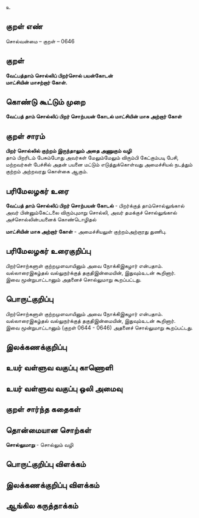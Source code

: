 உ

## குறள் எண் 

சொல்வன்மை  – குறள் – 0646  

## குறள் 

**வேட்பத்தாம் சொல்லிப் பிறர்சொல் பயன்கோடன்  
மாட்சியின் மாசற்றார் கோள்.**  

## கொண்டு கூட்டும் முறை

**வேட்பத் தாம் சொல்லிப் பிறர் சொற்பயன் கோடல் மாட்சியின் மாசு அற்றார் கோள்** 

## குறள் சாரம் 

**பிறர் சொல்லில் குற்றம் இருந்தாலும் அதை அணுகும் வழி**  
தாம் பிறரிடம் பேசும்போது அவர்கள் மேலும்மேலும் விரும்பி கேட்கும்படி பேசி,  
மற்றவர்கள் பேச்சில் அதன் பயனை மட்டும் எடுத்துக்கொள்வது அமைச்சியல் நடத்தும் குற்றம் அற்றவரது கொள்கை ஆகும்.  

## பரிமேலழகர் உரை

**வேட்பத் தாம் சொல்லிப் பிறர் சொற்பயன் கோடல்** - பிறர்க்குத் தாம்சொல்லுங்கால் அவர் பின்னும்கேட்டலை விரும்புமாறு சொல்லி, அவர் தமக்குச் சொல்லுங்கால் அச்சொல்லின்பயனைக் கொண்டொழிதல்  

**மாட்சியின் மாசு அற்றார் கோள்** - அமைச்சியலுள் குற்றம்அற்றாரது துணிபு.  


## பரிமேலழகர் உரைகுறிப்பு   

பிறர்சொற்களுள் குற்றமுளவாயினும் அவை நோக்கிஇகழார் என்பதாம்.  
வல்லாரைஇகழ்தல் வல்லுநர்க்குத் தகுதிஇன்மையின், இதுவும்உடன் கூறினார்.  
இவை மூன்றுபாட்டானும் அதனைச் சொல்லுமாறு கூறப்பட்டது.    

## பொருட்குறிப்பு 

பிறர்சொற்களுள் குற்றமுளவாயினும் அவை நோக்கிஇகழார் என்பதாம்.  
வல்லாரைஇகழ்தல் வல்லுநர்க்குத் தகுதிஇன்மையின், இதுவும்உடன் கூறினார்.  
இவை மூன்றுபாட்டானும் (குறள் 0644 - 0646) அதனைச் சொல்லுமாறு கூறப்பட்டது.    

## இலக்கணக்குறிப்பு  


## உயர் வள்ளுவ வகுப்பு காணொளி


## உயர் வள்ளுவ வகுப்பு ஒலி அமைவு 

 
## குறள் சார்ந்த கதைகள் 


## தொன்மையான சொற்கள்

**சொல்லுமாறு** - சொல்லும் வழி   

## பொருட்குறிப்பு விளக்கம்


## இலக்கணக்குறிப்பு விளக்கம்


## ஆங்கில கருத்தாக்கம் 


